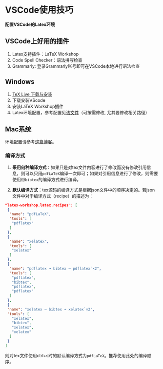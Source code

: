 # VSCode使用技巧

**配置VSCode的Latex环境**

## VSCode上好用的插件
1. Latex支持插件：LaTeX Workshop
2. Code Spell Checker：语法拼写检查
3. Grammarly: 登录Grammarly账号即可在VSCode本地进行语法检查

## Windows
1. [TeX Live 下载与安装](https://tug.org/texlive/acquire-iso.html)
2. 下载安装VScode
3. 安装LaTeX Workshop插件
4. Latex环境配置，参考配置见[该文件](./materials/LaTeX_ENV.md)（可按需修改, 尤其要修改相关路径）



## Mac系统
环境配置请参考[这篇博客](https://mathjiajia.github.io/vscode-and-latex/#step-1-download--install-tex-live)。

### 编译方式
1. **采用何种编译方式**：如果只是对tex文件内容进行了修改而没有修改引用信息，则可以只用```pdfLaTeX```编译一次即可；如果对引用信息进行了修改，则需要使用带```bibtex```的编译方式进行编译。

2. **默认编译方式**：tex源码的编译方式是根据json文件中的顺序决定的。若json文件中对于编译方式（recipe）的描述为：

```json
"latex-workshop.latex.recipes": [
 {
  "name": "pdfLaTeX",
  "tools": [
   "pdflatex"
  ]
 },
 {
  "name": "xelatex",
  "tools": [
   "xelatex"
  ]
 },
 {
  "name": "pdflatex ➞ bibtex ➞ pdflatex`×2",
  "tools": [
   "pdflatex",
   "bibtex",
   "pdflatex",
   "pdflatex"
  ]
 },
 {
 "name": "xelatex ➞ bibtex ➞ xelatex`×2",
 "tools": [
   "xelatex",
   "bibtex",
   "xelatex",
   "xelatex"
  ]
 }
]
```
则对tex文件使用ctrl+s时的默认编译方式为```pdfLaTeX```。推荐使用此处的编译顺序。